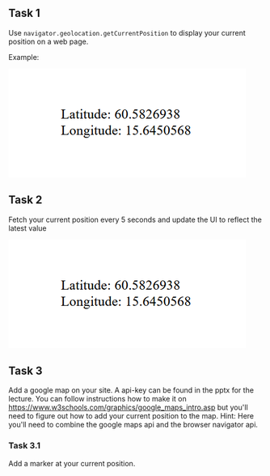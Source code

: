 ## Task 1

Use `navigator.geolocation.getCurrentPosition` to display
your current position on a web page.

Example:

![image of longitude](./static/latlong.png)

## Task 2

Fetch your current position every 5 seconds
and update the UI to reflect the latest value

![image of longitude](./static/latlong.png)

## Task 3

Add a google map on your site.
A api-key can be found in the pptx for the lecture.
You can follow instructions how to make it on https://www.w3schools.com/graphics/google_maps_intro.asp but you'll need to figure out how to add your current position to the map.
Hint: Here you'll need to combine the google maps api and the browser navigator api.

### Task 3.1

Add a marker at your current position.

